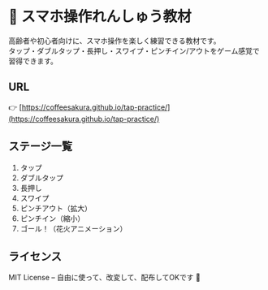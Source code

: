 # 📱 スマホ操作れんしゅう教材

高齢者や初心者向けに、スマホ操作を楽しく練習できる教材です。  
タップ・ダブルタップ・長押し・スワイプ・ピンチイン/アウトをゲーム感覚で習得できます。

## URL
👉 [https://coffeesakura.github.io/tap-practice/](https://coffeesakura.github.io/tap-practice/)

## ステージ一覧
1. タップ
2. ダブルタップ
3. 長押し
4. スワイプ
5. ピンチアウト（拡大）
6. ピンチイン（縮小）
7. ゴール！（花火アニメーション）

## ライセンス
MIT License – 自由に使って、改変して、配布してOKです 🎉
